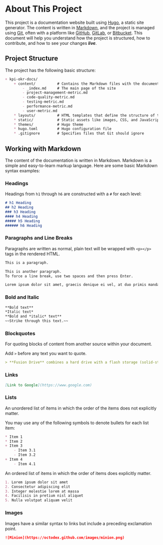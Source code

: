 # About This Project

This project is a documentation website built using [Hugo](https://gohugo.io/), a static site generator. The content is written in [Markdown](https://www.markdownguide.org/), and the project is managed using [Git](https://git-scm.com/), often with a platform like [GitHub](https://github.com/), [GitLab](https://about.gitlab.com/), or [Bitbucket](https://bitbucket.org/). This document will help you understand how the project is structured, how to contribute, and how to see your changes ***live***.

## Project Structure

The project has the following basic structure:

```markdown
+ kpi-okr-docs/
    + content/          # Contains the Markdown files with the documentation content
        - _index.md     # The main page of the site
        - project-management-metric.md
        - code-quality-metric.md
        - testing-metric.md
        - performance-metric.md
        - user-metric.md
    * layouts/          # HTML templates that define the structure of the pages
    * static/           # Static assets like images, CSS, and JavaScript
    * themes/           # Hugo theme
    * hugo.toml         # Hugo configuration file
    * .gitignore        # Specifies files that Git should ignore
```

## Working with Markdown

The content of the documentation is written in Markdown. Markdown is a simple and easy-to-learn markup language. Here are some basic Markdown syntax examples:

### Headings

Headings from `h1` through `h6` are constructed with a `#` for each level:

```markdown
# h1 Heading
## h2 Heading
### h3 Heading
#### h4 Heading
##### h5 Heading
###### h6 Heading
```

### Paragraphs and Line Breaks

Paragraphs are written as normal, plain text will be wrapped with `<p></p>` tags in the rendered HTML.


```markdown
This is a paragraph.

This is another paragraph.
To force a line break, use two spaces and then press Enter.

Lorem ipsum dolor sit amet, graecis denique ei vel, at duo primis mandamus. Et legere ocurreret pri, animal tacimates complectitur ad cum. Cu eum inermis inimicus efficiendi. Labore officiis his ex, soluta officiis concludaturque ei qui, vide sensibus vim ad.
```

### Bold and Italic

```markdown
**Bold text**
*Italic text*
**Bold and *italic* text**
~~Strike through this text.~~
```

### Blockquotes

For quoting blocks of content from another source within your document.

Add `>` before any text you want to quote.

```markdown
> **Fusion Drive** combines a hard drive with a flash storage (solid-state drive) and presents it as a single logical volume with the space of both drives combined.
```

### Links

```markdown
[Link to Google](https://www.google.com)
```

### Lists

An unordered list of items in which the order of the items does not explicitly matter.

You may use any of the following symbols to denote bullets for each list item:

```markdown
* Item 1
* Item 2
+ Item 3
    - Item 3.1
    - Item 3.2
+ Item 4
    - Item 4.1
```

An ordered list of items in which the order of items does explicitly matter.

```markdown
1. Lorem ipsum dolor sit amet
2. Consectetur adipiscing elit
3. Integer molestie lorem at massa
4. Facilisis in pretium nisl aliquet
5. Nulla volutpat aliquam velit
```

### Images

Images have a similar syntax to links but include a preceding exclamation point.

```markdown
![Minion](https://octodex.github.com/images/minion.png)
```
